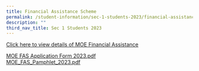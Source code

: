 ```yaml
---
title: Financial Assistance Scheme
permalink: /student-information/sec-1-students-2023/financial-assistance-scheme/
description: ""
third_nav_title: Sec 1 Students 2023
---
```


<p><a href="https://www.moe.gov.sg/financial-matters/financial-assistance" target="">Click&nbsp;<u>here</u> to view details of MOE Financial Assistance</a></p>
<p><a href="/files/MOE%20FAS%20Application%20Form_2023.pdf" target=""><u>MOE FAS Application Form 2023.pdf</u></a><br /><a href="/files/MOE%20FAS%20pamphlet%202023.pdf" target=""><u>MOE_FAS_Pamphlet_2023.pdf</u></a></p>